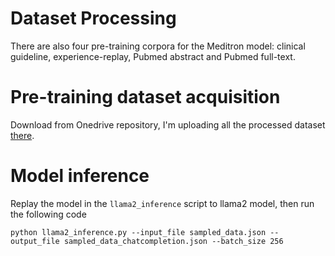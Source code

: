 # Dataset Processing
There are also four pre-training corpora for the Meditron model: clinical guideline, experience-replay, Pubmed abstract and Pubmed full-text.

# Pre-training dataset acquisition
Download from Onedrive repository, I'm uploading all the processed dataset [there](https://yaleedu-my.sharepoint.com/personal/anran_li_yale_edu/_layouts/15/onedrive.aspx?e=5%3A386697351f404935b77181913bc33c9c&sharingv2=true&fromShare=true&at=9&CID=fc553eb4%2D4dd3%2D469f%2Da64e%2Decde325dd87e&FolderCTID=0x012000EF8DD22F7A9DEF4AAA754653B3CEA2A8&id=%2Fpersonal%2Fanran%5Fli%5Fyale%5Fedu%2FDocuments%2FMedical%20LLMs%20Memorization%2FExperiment%20results%2FPre%2Dtrain%2FMeditron%5Fsplit%5Fdataset).

# Model inference
Replay the model in the `llama2_inference` script to llama2 model, then run the following code
```
python llama2_inference.py --input_file sampled_data.json --output_file sampled_data_chatcompletion.json --batch_size 256
```